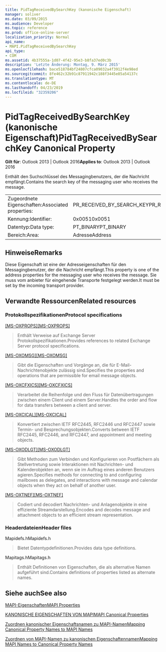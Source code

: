 ```yaml
---
title: PidTagReceivedBySearchKey (kanonische Eigenschaft)
manager: soliver
ms.date: 03/09/2015
ms.audience: Developer
ms.topic: reference
ms.prod: office-online-server
localization_priority: Normal
api_name:
- MAPI.PidTagReceivedBySearchKey
api_type:
- COM
ms.assetid: 4b37555a-1d07-4f42-95e3-b8fa37ed0c3b
description: 'Letzte Änderung: Montag, 9. März 2015'
ms.openlocfilehash: bace518784bf24807cfca09032a4f3912f4e98ed
ms.sourcegitcommit: 8fe462c32b91c87911942c188f3445e85a54137c
ms.translationtype: MT
ms.contentlocale: de-DE
ms.lasthandoff: 04/23/2019
ms.locfileid: "32359206"
---
```

# <a name="pidtagreceivedbysearchkey-canonical-property"></a><span data-ttu-id="0e3e9-103">PidTagReceivedBySearchKey (kanonische Eigenschaft)</span><span class="sxs-lookup"><span data-stu-id="0e3e9-103">PidTagReceivedBySearchKey Canonical Property</span></span>

  
  
<span data-ttu-id="0e3e9-104">**Gilt für**: Outlook 2013 | Outlook 2016</span><span class="sxs-lookup"><span data-stu-id="0e3e9-104">**Applies to**: Outlook 2013 | Outlook 2016</span></span> 
  
<span data-ttu-id="0e3e9-105">Enthält den Suchschlüssel des Messagingbenutzers, der die Nachricht empfängt.</span><span class="sxs-lookup"><span data-stu-id="0e3e9-105">Contains the search key of the messaging user who receives the message.</span></span>
  
|||
|:-----|:-----|
|<span data-ttu-id="0e3e9-106">Zugeordnete Eigenschaften:</span><span class="sxs-lookup"><span data-stu-id="0e3e9-106">Associated properties:</span></span>  <br/> |<span data-ttu-id="0e3e9-107">PR_RECEIVED_BY_SEARCH_KEY</span><span class="sxs-lookup"><span data-stu-id="0e3e9-107">PR_RECEIVED_BY_SEARCH_KEY</span></span>  <br/> |
|<span data-ttu-id="0e3e9-108">Kennung:</span><span class="sxs-lookup"><span data-stu-id="0e3e9-108">Identifier:</span></span>  <br/> |<span data-ttu-id="0e3e9-109">0x0051</span><span class="sxs-lookup"><span data-stu-id="0e3e9-109">0x0051</span></span>  <br/> |
|<span data-ttu-id="0e3e9-110">Datentyp:</span><span class="sxs-lookup"><span data-stu-id="0e3e9-110">Data type:</span></span>  <br/> |<span data-ttu-id="0e3e9-111">PT_BINARY</span><span class="sxs-lookup"><span data-stu-id="0e3e9-111">PT_BINARY</span></span>  <br/> |
|<span data-ttu-id="0e3e9-112">Bereich:</span><span class="sxs-lookup"><span data-stu-id="0e3e9-112">Area:</span></span>  <br/> |<span data-ttu-id="0e3e9-113">Adresse</span><span class="sxs-lookup"><span data-stu-id="0e3e9-113">Address</span></span>  <br/> |
   
## <a name="remarks"></a><span data-ttu-id="0e3e9-114">Hinweise</span><span class="sxs-lookup"><span data-stu-id="0e3e9-114">Remarks</span></span>

<span data-ttu-id="0e3e9-115">Diese Eigenschaft ist eine der Adresseigenschaften für den Messagingbenutzer, der die Nachricht empfängt.</span><span class="sxs-lookup"><span data-stu-id="0e3e9-115">This property is one of the address properties for the messaging user who receives the message.</span></span> <span data-ttu-id="0e3e9-116">Sie muss vom anbieter für eingehende Transporte festgelegt werden.</span><span class="sxs-lookup"><span data-stu-id="0e3e9-116">It must be set by the incoming transport provider.</span></span>
  
## <a name="related-resources"></a><span data-ttu-id="0e3e9-117">Verwandte Ressourcen</span><span class="sxs-lookup"><span data-stu-id="0e3e9-117">Related resources</span></span>

### <a name="protocol-specifications"></a><span data-ttu-id="0e3e9-118">Protokollspezifikationen</span><span class="sxs-lookup"><span data-stu-id="0e3e9-118">Protocol specifications</span></span>

<span data-ttu-id="0e3e9-119">[[MS-OXPROPS]](https://msdn.microsoft.com/library/f6ab1613-aefe-447d-a49c-18217230b148%28Office.15%29.aspx)</span><span class="sxs-lookup"><span data-stu-id="0e3e9-119">[[MS-OXPROPS]](https://msdn.microsoft.com/library/f6ab1613-aefe-447d-a49c-18217230b148%28Office.15%29.aspx)</span></span>
  
> <span data-ttu-id="0e3e9-120">Enthält Verweise auf Exchange Server Protokollspezifikationen.</span><span class="sxs-lookup"><span data-stu-id="0e3e9-120">Provides references to related Exchange Server protocol specifications.</span></span>
    
<span data-ttu-id="0e3e9-121">[[MS-OXOMSG]](https://msdn.microsoft.com/library/daa9120f-f325-4afb-a738-28f91049ab3c%28Office.15%29.aspx)</span><span class="sxs-lookup"><span data-stu-id="0e3e9-121">[[MS-OXOMSG]](https://msdn.microsoft.com/library/daa9120f-f325-4afb-a738-28f91049ab3c%28Office.15%29.aspx)</span></span>
  
> <span data-ttu-id="0e3e9-122">Gibt die Eigenschaften und Vorgänge an, die für E-Mail-Nachrichtenobjekte zulässig sind.</span><span class="sxs-lookup"><span data-stu-id="0e3e9-122">Specifies the properties and operations that are permissible for email message objects.</span></span>
    
<span data-ttu-id="0e3e9-123">[[MS-OXCFXICS]](https://msdn.microsoft.com/library/b9752f3d-d50d-44b8-9e6b-608a117c8532%28Office.15%29.aspx)</span><span class="sxs-lookup"><span data-stu-id="0e3e9-123">[[MS-OXCFXICS]](https://msdn.microsoft.com/library/b9752f3d-d50d-44b8-9e6b-608a117c8532%28Office.15%29.aspx)</span></span>
  
> <span data-ttu-id="0e3e9-124">Verarbeitet die Reihenfolge und den Fluss für Datenübertragungen zwischen einem Client und einem Server.</span><span class="sxs-lookup"><span data-stu-id="0e3e9-124">Handles the order and flow for data transfers between a client and server.</span></span>
    
<span data-ttu-id="0e3e9-125">[[MS-OXCICAL]](https://msdn.microsoft.com/library/a685a040-5b69-4c84-b084-795113fb4012%28Office.15%29.aspx)</span><span class="sxs-lookup"><span data-stu-id="0e3e9-125">[[MS-OXCICAL]](https://msdn.microsoft.com/library/a685a040-5b69-4c84-b084-795113fb4012%28Office.15%29.aspx)</span></span>
  
> <span data-ttu-id="0e3e9-126">Konvertiert zwischen IETF RFC2445, RFC2446 und RFC2447 sowie Termin- und Besprechungsobjekten.</span><span class="sxs-lookup"><span data-stu-id="0e3e9-126">Converts between IETF RFC2445, RFC2446, and RFC2447, and appointment and meeting objects.</span></span>
    
<span data-ttu-id="0e3e9-127">[[MS-OXODLGT]](https://msdn.microsoft.com/library/01a89b11-9c43-4c40-b147-8f6a1ef5a44f%28Office.15%29.aspx)</span><span class="sxs-lookup"><span data-stu-id="0e3e9-127">[[MS-OXODLGT]](https://msdn.microsoft.com/library/01a89b11-9c43-4c40-b147-8f6a1ef5a44f%28Office.15%29.aspx)</span></span>
  
> <span data-ttu-id="0e3e9-128">Gibt Methoden zum Verbinden und Konfigurieren von Postfächern als Stellvertretung sowie Interaktionen mit Nachrichten- und Kalenderobjekten an, wenn sie im Auftrag eines anderen Benutzers agieren.</span><span class="sxs-lookup"><span data-stu-id="0e3e9-128">Specifies methods for connecting to and configuring mailboxes as delegates, and interactions with message and calendar objects when they act on behalf of another user.</span></span>
    
<span data-ttu-id="0e3e9-129">[[MS-OXTNEF]](https://msdn.microsoft.com/library/1f0544d7-30b7-4194-b58f-adc82f3763bb%28Office.15%29.aspx)</span><span class="sxs-lookup"><span data-stu-id="0e3e9-129">[[MS-OXTNEF]](https://msdn.microsoft.com/library/1f0544d7-30b7-4194-b58f-adc82f3763bb%28Office.15%29.aspx)</span></span>
  
> <span data-ttu-id="0e3e9-130">Codiert und decodiert Nachrichten- und Anlagenobjekte in eine effiziente Streamdarstellung.</span><span class="sxs-lookup"><span data-stu-id="0e3e9-130">Encodes and decodes message and attachment objects to an efficient stream representation.</span></span>
    
### <a name="header-files"></a><span data-ttu-id="0e3e9-131">Headerdateien</span><span class="sxs-lookup"><span data-stu-id="0e3e9-131">Header files</span></span>

<span data-ttu-id="0e3e9-132">Mapidefs.h</span><span class="sxs-lookup"><span data-stu-id="0e3e9-132">Mapidefs.h</span></span>
  
> <span data-ttu-id="0e3e9-133">Bietet Datentypdefinitionen.</span><span class="sxs-lookup"><span data-stu-id="0e3e9-133">Provides data type definitions.</span></span>
    
<span data-ttu-id="0e3e9-134">Mapitags.h</span><span class="sxs-lookup"><span data-stu-id="0e3e9-134">Mapitags.h</span></span>
  
> <span data-ttu-id="0e3e9-135">Enthält Definitionen von Eigenschaften, die als alternative Namen aufgeführt sind.</span><span class="sxs-lookup"><span data-stu-id="0e3e9-135">Contains definitions of properties listed as alternate names.</span></span>
    
## <a name="see-also"></a><span data-ttu-id="0e3e9-136">Siehe auch</span><span class="sxs-lookup"><span data-stu-id="0e3e9-136">See also</span></span>



[<span data-ttu-id="0e3e9-137">MAPI-Eigenschaften</span><span class="sxs-lookup"><span data-stu-id="0e3e9-137">MAPI Properties</span></span>](mapi-properties.md)
  
[<span data-ttu-id="0e3e9-138">KANONISCHE EIGENSCHAFTEN VON MAPI</span><span class="sxs-lookup"><span data-stu-id="0e3e9-138">MAPI Canonical Properties</span></span>](mapi-canonical-properties.md)
  
[<span data-ttu-id="0e3e9-139">Zuordnen kanonischer Eigenschaftsnamen zu MAPI-Namen</span><span class="sxs-lookup"><span data-stu-id="0e3e9-139">Mapping Canonical Property Names to MAPI Names</span></span>](mapping-canonical-property-names-to-mapi-names.md)
  
[<span data-ttu-id="0e3e9-140">Zuordnen von MAPI-Namen zu kanonischen Eigenschaftennamen</span><span class="sxs-lookup"><span data-stu-id="0e3e9-140">Mapping MAPI Names to Canonical Property Names</span></span>](mapping-mapi-names-to-canonical-property-names.md)

